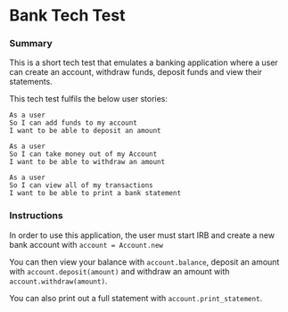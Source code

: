 # Bank Tech Test

### Summary

This is a short tech test that emulates a banking application where a user can create an account, withdraw funds, deposit funds and view their statements.

This tech test fulfils the below user stories:

```
As a user
So I can add funds to my account
I want to be able to deposit an amount
```

```
As a user
So I can take money out of my Account
I want to be able to withdraw an amount
```
```
As a user
So I can view all of my transactions
I want to be able to print a bank statement
```

### Instructions

In order to use this application, the user must start IRB and create a new bank account with ` account = Account.new `

You can then view your balance with `account.balance`, deposit an amount with `account.deposit(amount)` and withdraw an amount with `account.withdraw(amount)`.

You can also print out a full statement with `account.print_statement`.
